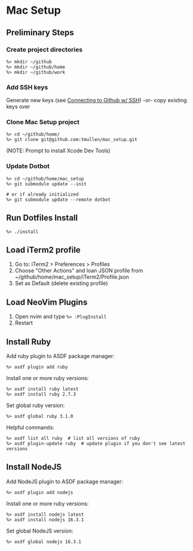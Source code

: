 # Mac Setup

## Preliminary Steps

### Create project directories
```
%> mkdir ~/github
%> mkdir ~/github/home
%> mkdir ~/github/work
```

### Add SSH keys

Generate new keys (see [Connecting to Github w/ SSH](https://docs.github.com/en/github/authenticating-to-github/connecting-to-github-with-ssh))
-or- copy existing keys over

### Clone Mac Setup project
```
%> cd ~/github/home/
%> git clone git@github.com:tmullen/mac_setup.git
```
(NOTE: Prompt to install Xcode Dev Tools)

### Update Dotbot
```
%> cd ~/github/home/mac_setup
%> git submodule update --init

# or if already initialized
%> git submodule update --remote dotbot
```

## Run Dotfiles Install
```
%> ./install
```

## Load iTerm2 profile
1. Go to: iTerm2 > Preferences > Profiles
2. Choose "Other Actions" and loan JSON profile from ~/github/home/mac_setup/iTerm2/Profile.json
3. Set as Default (delete existing profile)

## Load NeoVim Plugins
1. Open nvim and type `%> :PlugInstall`
2. Restart

## Install Ruby
Add ruby plugin to ASDF package manager:
```
%> asdf plugin add ruby
```

Install one or more ruby versions:
```
%> asdf install ruby latest
%> asdf install ruby 2.7.3
```

Set global ruby version:
```
%> asdf global ruby 3.1.0
```

Helpful commands:
```
%> asdf list all ruby  # list all versions of ruby
%> asdf plugin-update ruby  # update plugin if you don't see latest versions
```

## Install NodeJS
Add NodeJS plugin to ASDF package manager:
```
%> asdf plugin add nodejs
```

Install one or more ruby versions:
```
%> asdf install nodejs latest
%> asdf install nodejs 16.3.1
```

Set global NodeJS version:
```
%> asdf global nodejs 16.3.1
```

